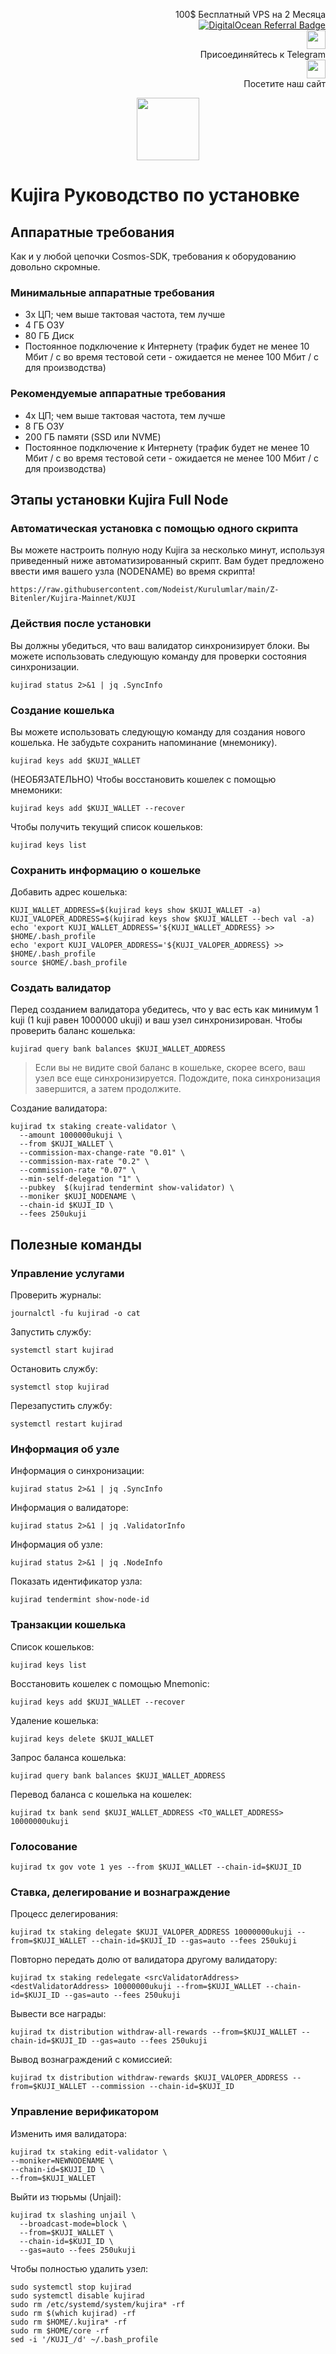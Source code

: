 <p style="font-size:14px" align="right">
 100$ Бесплатный VPS на 2 Месяца <br>
 <a target="_blank" href="https://www.digitalocean.com/?refcode=410c988c8b3e&utm_campaign=Referral_Invite&utm_medium=Referral_Program&utm_source=badge"><img src="https://web-platforms.sfo2.cdn.digitaloceanspaces.com/WWW/Badge%201.svg" alt="DigitalOcean Referral Badge" /></a></br>
 <a href="https://t.me/nodeistt" target="_blank"><img src="https://github.com/Nodeist/Testnet_Kurulumlar/blob/fee87fe32609c1704206721b9fb16e4c5de75a96/telegramlogo.png" width="30"/></a><br>Присоединяйтесь к Telegram<br>
<a href="https://nodeist.site/" target="_blank"><img src="https://raw.githubusercontent.com/Nodeist/Testnet_Kurulumlar/main/logo.png" width="30"/></a><br> Посетите наш сайт
</p>



<p align="center">
<img height="100" src="https://i.hizliresim.com/hb4a5iv.png">
</p>

# Kujira Руководство по установке
## Аппаратные требования
Как и у любой цепочки Cosmos-SDK, требования к оборудованию довольно скромные.

### Минимальные аппаратные требования
  - 3x ЦП; чем выше тактовая частота, тем лучше
  - 4 ГБ ОЗУ
  - 80 ГБ Диск
  - Постоянное подключение к Интернету (трафик будет не менее 10 Мбит / с во время тестовой сети - ожидается не менее 100 Мбит / с для производства)

### Рекомендуемые аппаратные требования
  - 4x ЦП; чем выше тактовая частота, тем лучше
  - 8 ГБ ОЗУ
  - 200 ГБ памяти (SSD или NVME)
  - Постоянное подключение к Интернету (трафик будет не менее 10 Мбит / с во время тестовой сети - ожидается не менее 100 Мбит / с для производства)

## Этапы установки Kujira Full Node
### Автоматическая установка с помощью одного скрипта
Вы можете настроить полную ноду Kujira за несколько минут, используя приведенный ниже автоматизированный скрипт.
Вам будет предложено ввести имя вашего узла (NODENAME) во время скрипта!

```
https://raw.githubusercontent.com/Nodeist/Kurulumlar/main/Z-Bitenler/Kujira-Mainnet/KUJI
```
### Действия после установки

Вы должны убедиться, что ваш валидатор синхронизирует блоки.
Вы можете использовать следующую команду для проверки состояния синхронизации.
```
kujirad status 2>&1 | jq .SyncInfo
```

### Создание кошелька
Вы можете использовать следующую команду для создания нового кошелька. Не забудьте сохранить напоминание (мнемонику).
```
kujirad keys add $KUJI_WALLET
```

(НЕОБЯЗАТЕЛЬНО) Чтобы восстановить кошелек с помощью мнемоники:
```
kujirad keys add $KUJI_WALLET --recover
```

Чтобы получить текущий список кошельков:
```
kujirad keys list
```
### Сохранить информацию о кошельке
Добавить адрес кошелька:
```
KUJI_WALLET_ADDRESS=$(kujirad keys show $KUJI_WALLET -a)
KUJI_VALOPER_ADDRESS=$(kujirad keys show $KUJI_WALLET --bech val -a)
echo 'export KUJI_WALLET_ADDRESS='${KUJI_WALLET_ADDRESS} >> $HOME/.bash_profile
echo 'export KUJI_VALOPER_ADDRESS='${KUJI_VALOPER_ADDRESS} >> $HOME/.bash_profile
source $HOME/.bash_profile
```


### Создать валидатор
Перед созданием валидатора убедитесь, что у вас есть как минимум 1 kuji (1 kuji равен 1000000 ukuji) и ваш узел синхронизирован.
Чтобы проверить баланс кошелька:
```
kujirad query bank balances $KUJI_WALLET_ADDRESS
```
> Если вы не видите свой баланс в кошельке, скорее всего, ваш узел все еще синхронизируется. Подождите, пока синхронизация завершится, а затем продолжите.

Создание валидатора:
```
kujirad tx staking create-validator \
  --amount 1000000ukuji \
  --from $KUJI_WALLET \
  --commission-max-change-rate "0.01" \
  --commission-max-rate "0.2" \
  --commission-rate "0.07" \
  --min-self-delegation "1" \
  --pubkey  $(kujirad tendermint show-validator) \
  --moniker $KUJI_NODENAME \
  --chain-id $KUJI_ID \
  --fees 250ukuji
```


## Полезные команды
### Управление услугами
Проверить журналы:
```
journalctl -fu kujirad -o cat
```

Запустить службу:
```
systemctl start kujirad
```

Остановить службу:
```
systemctl stop kujirad
```

Перезапустить службу:
```
systemctl restart kujirad
```

### Информация об узле
Информация о синхронизации:
```
kujirad status 2>&1 | jq .SyncInfo
```

Информация о валидаторе:
```
kujirad status 2>&1 | jq .ValidatorInfo
```

Информация об узле:
```
kujirad status 2>&1 | jq .NodeInfo
```

Показать идентификатор узла:
```
kujirad tendermint show-node-id
```

### Транзакции кошелька
Список кошельков:
```
kujirad keys list
```

Восстановить кошелек с помощью Mnemonic:
```
kujirad keys add $KUJI_WALLET --recover
```

Удаление кошелька:
```
kujirad keys delete $KUJI_WALLET
```

Запрос баланса кошелька:
```
kujirad query bank balances $KUJI_WALLET_ADDRESS
```

Перевод баланса с кошелька на кошелек:
```
kujirad tx bank send $KUJI_WALLET_ADDRESS <TO_WALLET_ADDRESS> 10000000ukuji
```

### Голосование
```
kujirad tx gov vote 1 yes --from $KUJI_WALLET --chain-id=$KUJI_ID
```

### Ставка, делегирование и вознаграждение
Процесс делегирования:
```
kujirad tx staking delegate $KUJI_VALOPER_ADDRESS 10000000ukuji --from=$KUJI_WALLET --chain-id=$KUJI_ID --gas=auto --fees 250ukuji
```

Повторно передать долю от валидатора другому валидатору:
```
kujirad tx staking redelegate <srcValidatorAddress> <destValidatorAddress> 10000000ukuji --from=$KUJI_WALLET --chain-id=$KUJI_ID --gas=auto --fees 250ukuji
```

Вывести все награды:
```
kujirad tx distribution withdraw-all-rewards --from=$KUJI_WALLET --chain-id=$KUJI_ID --gas=auto --fees 250ukuji
```

Вывод вознаграждений с комиссией:
```
kujirad tx distribution withdraw-rewards $KUJI_VALOPER_ADDRESS --from=$KUJI_WALLET --commission --chain-id=$KUJI_ID
```

### Управление верификатором
Изменить имя валидатора:
```
kujirad tx staking edit-validator \
--moniker=NEWNODENAME \
--chain-id=$KUJI_ID \
--from=$KUJI_WALLET
```

Выйти из тюрьмы (Unjail):
```
kujirad tx slashing unjail \
  --broadcast-mode=block \
  --from=$KUJI_WALLET \
  --chain-id=$KUJI_ID \
  --gas=auto --fees 250ukuji
```


Чтобы полностью удалить узел:
```
sudo systemctl stop kujirad
sudo systemctl disable kujirad
sudo rm /etc/systemd/system/kujira* -rf
sudo rm $(which kujirad) -rf
sudo rm $HOME/.kujira* -rf
sudo rm $HOME/core -rf
sed -i '/KUJI_/d' ~/.bash_profile
```
